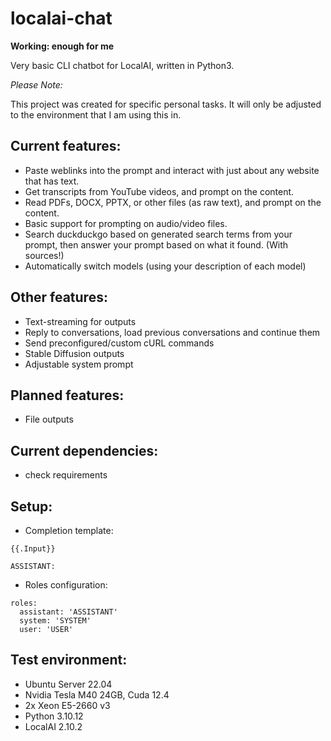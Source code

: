 # localai-chat

**Working: enough for me**


Very basic CLI chatbot for LocalAI, written in Python3.


*Please Note:*

This project was created for specific personal tasks. It will only be adjusted to the environment that I am using this in.


## Current features:
- Paste weblinks into the prompt and interact with just about any website that has text.
- Get transcripts from YouTube videos, and prompt on the content.
- Read PDFs, DOCX, PPTX, or other files (as raw text), and prompt on the content.
- Basic support for prompting on audio/video files.
- Search duckduckgo based on generated search terms from your prompt, then answer your prompt based on what it found. (With sources!)
- Automatically switch models (using your description of each model)


## Other features:
- Text-streaming for outputs
- Reply to conversations, load previous conversations and continue them
- Send preconfigured/custom cURL commands
- Stable Diffusion outputs
- Adjustable system prompt


## Planned features:
- File outputs


## Current dependencies:
- check requirements


## Setup:
- Completion template:

```
{{.Input}}

ASSISTANT: 
```

- Roles configuration:

```
roles:
  assistant: 'ASSISTANT'
  system: 'SYSTEM'
  user: 'USER'
```


## Test environment:
- Ubuntu Server 22.04
- Nvidia Tesla M40 24GB, Cuda 12.4
- 2x Xeon E5-2660 v3
- Python 3.10.12
- LocalAI 2.10.2

